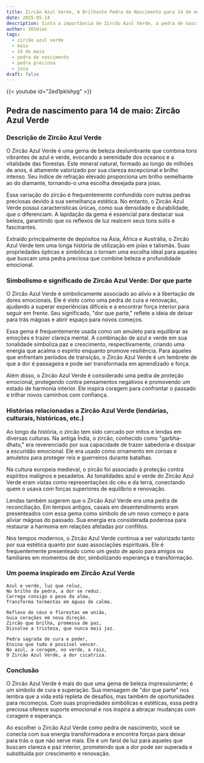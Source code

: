```yaml
---
title: Zircão Azul Verde, A Brilhante Pedra de Nascimento para 14 de maio
date: 2025-05-14
description: Sinta a importância de Zircão Azul Verde, a pedra de nascimento de 14 de maio que simboliza Dor que parte. Deixe que sua beleza e significado iluminem seu dia.
author: 365dias
tags:
  - zircão azul verde
  - maio
  - 14 de maio
  - pedra de nascimento
  - pedra preciosa
  - joia
draft: false
---
```


{{< youtube id="2ed1pklshyg" >}}

## Pedra de nascimento para 14 de maio: Zircão Azul Verde

### Descrição de Zircão Azul Verde

O Zircão Azul Verde é uma gema de beleza deslumbrante que combina tons vibrantes de azul e verde, evocando a serenidade dos oceanos e a vitalidade das florestas. Este mineral natural, formado ao longo de milhões de anos, é altamente valorizado por sua clareza excepcional e brilho intenso. Seu índice de refração elevado proporciona um brilho semelhante ao do diamante, tornando-o uma escolha desejada para joias.

Essa variação do zircão é frequentemente confundida com outras pedras preciosas devido à sua semelhança estética. No entanto, o Zircão Azul Verde possui características únicas, como sua densidade e durabilidade, que o diferenciam. A lapidação da gema é essencial para destacar sua beleza, garantindo que os reflexos de luz realcem seus tons sutis e fascinantes.

Extraído principalmente de depósitos na Ásia, África e Austrália, o Zircão Azul Verde tem uma longa história de utilização em joias e talismãs. Suas propriedades ópticas e simbólicas o tornam uma escolha ideal para aqueles que buscam uma pedra preciosa que combine beleza e profundidade emocional.

### Simbolismo e significado de Zircão Azul Verde: Dor que parte

O Zircão Azul Verde é simbolicamente associado ao alívio e à libertação de dores emocionais. Ele é visto como uma pedra de cura e renovação, ajudando a superar experiências difíceis e a encontrar força interior para seguir em frente. Seu significado, "dor que parte," reflete a ideia de deixar para trás mágoas e abrir espaço para novos começos.

Essa gema é frequentemente usada como um amuleto para equilibrar as emoções e trazer clareza mental. A combinação de azul e verde em sua tonalidade simboliza paz e crescimento, respectivamente, criando uma energia que acalma o espírito enquanto promove resiliência. Para aqueles que enfrentam períodos de transição, o Zircão Azul Verde é um lembrete de que a dor é passageira e pode ser transformada em aprendizado e força.

Além disso, o Zircão Azul Verde é considerado uma pedra de proteção emocional, protegendo contra pensamentos negativos e promovendo um estado de harmonia interior. Ele inspira coragem para confrontar o passado e trilhar novos caminhos com confiança.

### Histórias relacionadas a Zircão Azul Verde (lendárias, culturais, históricas, etc.)

Ao longo da história, o zircão tem sido cercado por mitos e lendas em diversas culturas. Na antiga Índia, o zircão, conhecido como "garbha-dhatu," era reverenciado por sua capacidade de trazer sabedoria e dissipar a escuridão emocional. Ele era usado como ornamento em coroas e amuletos para proteger reis e guerreiros durante batalhas.

Na cultura europeia medieval, o zircão foi associado à proteção contra espíritos malignos e pesadelos. As tonalidades azul e verde do Zircão Azul Verde eram vistas como representações do céu e da terra, conectando quem o usava com forças superiores de equilíbrio e renovação.

Lendas também sugerem que o Zircão Azul Verde era uma pedra de reconciliação. Em tempos antigos, casais em desentendimento eram presenteados com essa gema como símbolo de um novo começo e para aliviar mágoas do passado. Sua energia era considerada poderosa para restaurar a harmonia em relações afetadas por conflitos.

Nos tempos modernos, o Zircão Azul Verde continua a ser valorizado tanto por sua estética quanto por suas associações espirituais. Ele é frequentemente presenteado como um gesto de apoio para amigos ou familiares em momentos de dor, simbolizando esperança e transformação.

### Um poema inspirado em Zircão Azul Verde

```
Azul e verde, luz que reluz,  
No brilho da pedra, a dor se reduz.  
Carrega consigo o peso da alma,  
Transforma tormentas em águas de calma.  

Reflexo de céus e florestas em união,  
Guia corações em nova direção.  
Zircão que brilha, promessa de paz,  
Dissolve a tristeza, que nunca mais jaz.  

Pedra sagrada de cura e poder,  
Ensina que tudo é possível vencer.  
No azul, a coragem, no verde, a raiz,  
O Zircão Azul Verde, a dor cicatriza.  
```

### Conclusão

O Zircão Azul Verde é mais do que uma gema de beleza impressionante; é um símbolo de cura e superação. Sua mensagem de "dor que parte" nos lembra que a vida está repleta de desafios, mas também de oportunidades para recomeços. Com suas propriedades simbólicas e estéticas, essa pedra preciosa oferece suporte emocional e nos inspira a abraçar mudanças com coragem e esperança.

Ao escolher o Zircão Azul Verde como pedra de nascimento, você se conecta com sua energia transformadora e encontra forças para deixar para trás o que não serve mais. Ele é um farol de luz para aqueles que buscam clareza e paz interior, prometendo que a dor pode ser superada e substituída por crescimento e renovação.